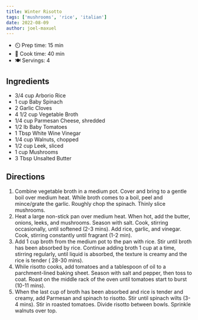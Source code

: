```yaml
---
title: Winter Risotto
tags: ['mushrooms', 'rice', 'italian']
date: 2022-08-09
author: joel-maxuel
---
```


- ⏲️ Prep time: 15 min
- 🍳 Cook time: 40 min
- 🍽️ Servings: 4

## Ingredients

- 3/4 cup Arborio Rice
- 1 cup Baby Spinach
- 2 Garlic Cloves
- 4 1/2 cup Vegetable Broth
- 1/4 cup Parmesan Cheese, shredded
- 1/2 lb Baby Tomatoes
- 1 Tbsp White Wine Vinegar
- 1/4 cup Walnuts, chopped
- 1/2 cup Leek, sliced
- 1 cup Mushrooms
- 3 Tbsp Unsalted Butter

## Directions

1. Combine vegetable broth in a medium pot. Cover and bring to a gentle boil over medium heat. While broth comes to a
   boil, peel and mince/grate the garlic. Roughly chop the spinach. Thinly slice mushrooms.
2. Heat a large non-stick pan over medium heat. When hot, add the butter, onions, leeks, and mushrooms. Season with
   salt. Cook, stirring occasionally, until softened (2-3 mins). Add rice, garlic, and vinegar. Cook, stirring
   constantly until fragrant (1-2 min).
3. Add 1 cup broth from the medium pot to the pan with rice. Stir until broth has been absorbed by rice. Continue adding
   broth 1 cup at a time, stirring regularly, until liquid is absorbed, the texture is creamy and the rice is tender (
   28-30 mins).
4. While risotto cooks, add tomatoes and a tablespoon of oil to a parchment-lined baking sheet. Season with salt and
   pepper, then toss to coat. Roast on the middle rack of the oven until tomatoes start to burst (10-11 mins).
5. When the last cup of broth has been absorbed and rice is tender and creamy, add Parmesan and spinach to risotto. Stir
   until spinach wilts (3-4 mins). Stir in roasted tomatoes. Divide risotto between bowls. Sprinkle walnuts over top.
